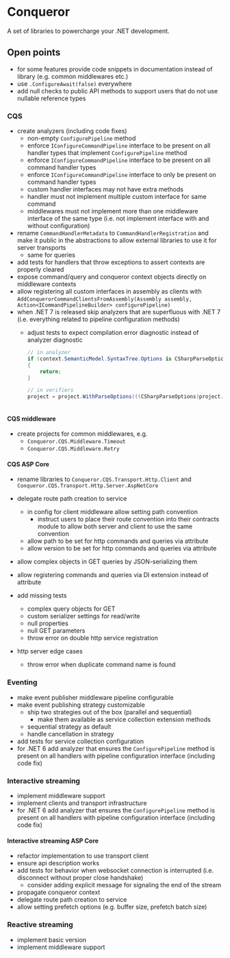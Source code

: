 # Conqueror

A set of libraries to powercharge your .NET development.

## Open points

- for some features provide code snippets in documentation instead of library (e.g. common middlewares etc.)
- use `.ConfigureAwait(false)` everywhere
- add null checks to public API methods to support users that do not use nullable reference types

### CQS

- create analyzers (including code fixes)
  - non-empty `ConfigurePipeline` method
  - enforce `IConfigureCommandPipeline` interface to be present on all handler types that implement `ConfigurePipeline` method
  - enforce `IConfigureCommandPipeline` interface to be present on all command handler types
  - enforce `IConfigureCommandPipeline` interface to only be present on command handler types
  - custom handler interfaces may not have extra methods
  - handler must not implement multiple custom interface for same command
  - middlewares must not implement more than one middleware interface of the same type (i.e. not implement interface with and without configuration)
- rename `CommandHandlerMetadata` to `CommandHandlerRegistration` and make it public in the abstractions to allow external libraries to use it for server transports
  - same for queries
- add tests for handlers that throw exceptions to assert contexts are properly cleared
- expose command/query and conqueror context objects directly on middleware contexts
- allow registering all custom interfaces in assembly as clients with `AddConquerorCommandClientsFromAssembly(Assembly assembly, Action<ICommandPipelineBuilder> configurePipeline)`
- when .NET 7 is released skip analyzers that are superfluous with .NET 7 (i.e. everything related to pipeline configuration methods)
  - adjust tests to expect compilation error diagnostic instead of analyzer diagnostic

    ```cs
    // in analyzer
    if (context.SemanticModel.SyntaxTree.Options is CSharpParseOptions opt && opt.PreprocessorSymbolNames.Contains("NET7_0_OR_GREATER"))
    {
        return;
    }

    // in verifiers
    project = project.WithParseOptions(((CSharpParseOptions)project.ParseOptions!).WithLanguageVersion(LanguageVersion.Latest)
                                                                                  .WithPreprocessorSymbols("NET7_0_OR_GREATER"));
    ```

#### CQS middleware

- create projects for common middlewares, e.g.
  - `Conqueror.CQS.Middleware.Timeout`
  - `Conqueror.CQS.Middleware.Retry`

#### CQS ASP Core

- rename libraries to `Conqueror.CQS.Transport.Http.Client` and `Conqueror.CQS.Transport.Http.Server.AspNetCore`
- delegate route path creation to service
  - in config for client middleware allow setting path convention
    - instruct users to place their route convention into their contracts module to allow both server and client to use the same convention
  - allow path to be set for http commands and queries via attribute
  - allow version to be set for http commands and queries via attribute
- allow complex objects in GET queries by JSON-serializing them
- allow registering commands and queries via DI extension instead of attribute

- add missing tests
  - complex query objects for GET
  - custom serializer settings for read/write
  - null properties
  - null GET parameters
  - throw error on double http service registration

- http server edge cases
  - throw error when duplicate command name is found

### Eventing

- make event publisher middleware pipeline configurable
- make event publishing strategy customizable
  - ship two strategies out of the box (parallel and sequential)
    - make them available as service collection extension methods
  - sequential strategy as default
  - handle cancellation in strategy
- add tests for service collection configuration
- for .NET 6 add analyzer that ensures the `ConfigurePipeline` method is present on all handlers with pipeline configuration interface (including code fix)

### Interactive streaming

- implement middleware support
- implement clients and transport infrastructure
- for .NET 6 add analyzer that ensures the `ConfigurePipeline` method is present on all handlers with pipeline configuration interface (including code fix)

#### Interactive streaming ASP Core

- refactor implementation to use transport client
- ensure api description works
- add tests for behavior when websocket connection is interrupted (i.e. disconnect without proper close handshake)
  - consider adding explicit message for signaling the end of the stream
- propagate conqueror context
- delegate route path creation to service
- allow setting prefetch options (e.g. buffer size, prefetch batch size)

### Reactive streaming

- implement basic version
- implement middleware support
